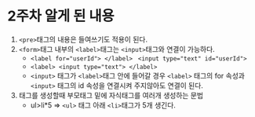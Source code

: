 <h1>2주차 알게 된 내용</h1>

1. `<pre>`태그의 내용은 들여쓰기도 적용이 된다.
2. `<form>`태그 내부의 `<label>`태그는 `<input>`태그와 연결이 가능하다.
    - `<label for="userId"> </label> `
        `<input type="text" id="userId">`
    - `<label> <input type="text"> </label>`
    - `<input>` 태그가 `<label>`태그 안에 들어갈 경우 `<label>` 태그의 for 속성과 `<input>` 태그의 id 속성을 연결시켜 주지않아도 연결이 된다.
3. 태그를 생성할때 부모태그 밑에 자식태그를 여러개 생성하는 문법
    - ul>li*5 => `<ul>` 태그 아래 `<li>`태그가 5개 생긴다.
    

    
